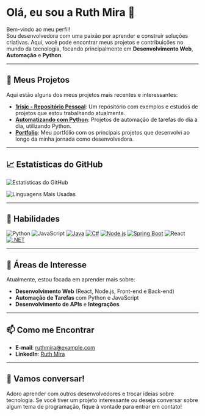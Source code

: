 # Olá, eu sou a Ruth Mira 👋

Bem-vindo ao meu perfil!  
Sou desenvolvedora com uma paixão por aprender e construir soluções criativas. Aqui, você pode encontrar meus projetos e contribuições no mundo da tecnologia, focando principalmente em **Desenvolvimento Web**, **Automação** e **Python**.

---

## 🚀 Meus Projetos

Aqui estão alguns dos meus projetos mais recentes e interessantes:

- [**1risjc - Repositório Pessoal**](https://github.com/ruthmira-1risjc/1risjc): Um repositório com exemplos e estudos de projetos que estou trabalhando atualmente.
- [**Automatizando com Python**](https://github.com/ruthmira-1risjc/python-automation): Projetos de automação de tarefas do dia a dia, utilizando Python.
- [**Portfolio**](https://github.com/ruthmira-1risjc/portfolio): Meu portfólio com os principais projetos que desenvolvi ao longo da minha jornada como desenvolvedora.

---

## 📈 Estatísticas do GitHub

![Estatísticas do GitHub](https://github-readme-stats.vercel.app/api?username=ruthmira-1risjc&show_icons=true&theme=radical)

![Linguagens Mais Usadas](https://github-readme-stats.vercel.app/api/top-langs/?username=ruthmira-1risjc&layout=compact&theme=radical)

---

## 🌟 Habilidades

![Python](https://img.shields.io/badge/Python-blue?style=flat&logo=python)
![JavaScript](https://img.shields.io/badge/JavaScript-yellow?style=flat&logo=javascript)
[![Java](https://img.shields.io/badge/Java-red?style=flat&logo=openjdk)](https://www.java.com/)
[![C#](https://img.shields.io/badge/C%23-purple?style=flat&logo=csharp)](https://learn.microsoft.com/en-us/dotnet/csharp/)
[![Node.js](https://img.shields.io/badge/Node.js-green?style=flat&logo=node.js)](https://nodejs.org/)
[![Spring Boot](https://img.shields.io/badge/Spring%20Boot-brightgreen?style=flat&logo=springboot)](https://spring.io/projects/spring-boot)
![React](https://img.shields.io/badge/React-blue?style=flat&logo=react)
[![.NET](https://img.shields.io/badge/.NET-blueviolet?style=flat&logo=dotnet)](https://dotnet.microsoft.com/)


---

## 🎯 Áreas de Interesse

Atualmente, estou focada em aprender mais sobre:

- **Desenvolvimento Web** (React, Node.js, Front-end e Back-end)
- **Automação de Tarefas** com Python e JavaScript
- **Desenvolvimento de APIs** e **Integrações**

---

## 📫 Como me Encontrar

- **E-mail**: ruthmira@example.com
- **LinkedIn**: [Ruth Mira](https://www.linkedin.com/in/ruthmira)

---

## 💬 Vamos conversar!

Adoro aprender com outros desenvolvedores e trocar ideias sobre tecnologia. Se você tiver um projeto interessante ou deseja conversar sobre algum tema de programação, fique à vontade para entrar em contato!
